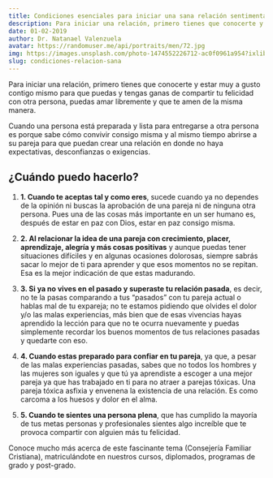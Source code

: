 ```yaml
---
title: Condiciones esenciales para iniciar una sana relación sentimental. 
description: Para iniciar una relación, primero tienes que conocerte y estar muy a gusto contigo mismo para que puedas y tengas ganas de compartir tu felicidad con otra persona, puedas amar libremente y que te amen de la misma manera..
date: 01-02-2019
author: Dr. Natanael Valenzuela
avatar: https://randomuser.me/api/portraits/men/72.jpg
img: https://images.unsplash.com/photo-1474552226712-ac0f0961a954?ixlib=rb-1.2.1&ixid=MnwxMjA3fDB8MHxwaG90by1wYWdlfHx8fGVufDB8fHx8&auto=format&fit=crop&w=1171&q=80
slug: condiciones-relacion-sana
---
```


Para iniciar una relación, primero tienes que conocerte y estar muy a gusto contigo mismo para que puedas y tengas ganas de compartir tu felicidad con otra persona, puedas amar libremente y que te amen de la misma manera.

Cuando una persona está preparada y lista para entregarse a otra persona es porque sabe cómo convivir consigo misma y al mismo tiempo abrirse a su pareja para que puedan crear una relación en donde no haya expectativas, desconfianzas o exigencias.

## ¿Cuándo puedo hacerlo?

1. **1. Cuando te aceptas tal y como eres**, sucede cuando ya no dependes de la opinión ni buscas la aprobación de una pareja ni de ninguna otra persona. Pues una de las cosas más importante en un ser humano es, después de estar en paz con Dios, estar en paz consigo misma. 

2. **2. Al relacionar la idea de una pareja con crecimiento, placer, aprendizaje, alegría y más cosas positivas** y aunque puedas tener situaciones difíciles y en algunas ocasiones dolorosas, siempre sabrás sacar lo mejor de ti para aprender y que esos momentos no se repitan. Esa es la mejor indicación de que estas madurando. 

3. **3. Si ya no vives en el pasado y superaste tu relación pasada**, es decir, no te la pasas comparando a tus “pasados” con tu pareja actual o hablas mal de tu expareja; no te estamos pidiendo que olvides el dolor y/o las malas experiencias, más bien que de esas vivencias hayas aprendido la lección para que no te ocurra nuevamente y puedas simplemente recordar los buenos momentos de tus relaciones pasadas y quedarte con eso.

4. **4. Cuando estas preparado para confiar en tu pareja**, ya que, a pesar de las malas experiencias pasadas, sabes que no todos los hombres y las mujeres son iguales y que tú ya aprendiste a escoger a una mejor pareja ya que has trabajado en ti para no atraer a parejas tóxicas. Una pareja tóxica asfixia y envenena la existencia de una relación. Es como carcoma a los huesos y dolor en el alma. 

5. **5. Cuando te sientes una persona plena**, que has cumplido la mayoría de tus metas personas y profesionales  sientes algo increíble que te provoca compartir con alguien más tu felicidad.

Conoce mucho más acerca de este fascinante tema (Consejería Familiar Cristiana), matriculándote en nuestros cursos, diplomados, programas de grado y post-grado.
